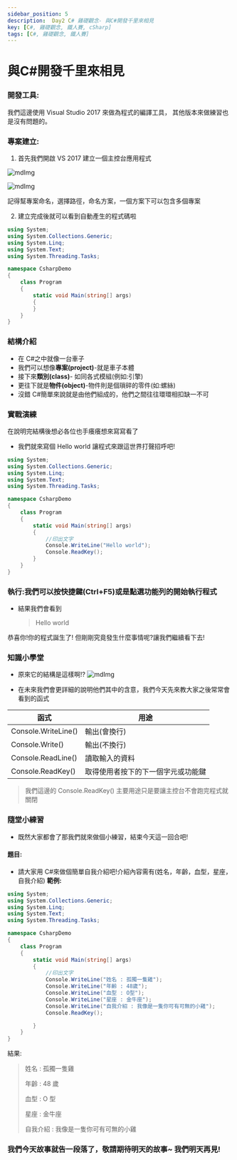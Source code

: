 ```yaml
---
sidebar_position: 5
description:  Day2 C# 雞礎觀念- 與C#開發千里來相見
key: [C#, 雞礎觀念, 鐵人賽, cSharp]
tags: [C#, 雞礎觀念, 鐵人賽]
---
```


# 與C#開發千里來相見

### 開發工具:

我們這邊使用 Visual Studio 2017 來做為程式的編譯工具，
其他版本來做練習也是沒有問題的。

### 專案建立:

1. 首先我們開啟 VS 2017 建立一個主控台應用程式

![mdImg](https://ithelp.ithome.com.tw/upload/images/20210903/20097001Kr0msktqBx.png)

![mdImg](https://ithelp.ithome.com.tw/upload/images/20210903/2009700106rLE7iJkk.png)

記得幫專案命名，選擇路徑，命名方案，一個方案下可以包含多個專案

2. 建立完成後就可以看到自動產生的程式碼啦

```csharp
using System;
using System.Collections.Generic;
using System.Linq;
using System.Text;
using System.Threading.Tasks;

namespace CsharpDemo
{
    class Program
    {
        static void Main(string[] args)
        {
        }
    }
}
```

### 結構介紹

- 在 C#之中就像一台車子
- 我們可以想像**專案(project)**-就是車子本體
- 接下來**類別(class)**- 如同各式模組(例如:引擎)
- 更往下就是**物件(object)**-物件則是個瑣碎的零件(如:螺絲)
- 沒錯 C#簡單來說就是由他們組成的，他們之間往往環環相扣缺一不可

### 實戰演練

在說明完結構後想必各位也手癢癢想來寫寫看了

- 我們就來寫個 Hello world 讓程式來跟這世界打聲招呼吧!

```csharp
using System;
using System.Collections.Generic;
using System.Linq;
using System.Text;
using System.Threading.Tasks;

namespace CsharpDemo
{
    class Program
    {
        static void Main(string[] args)
        {
            //印出文字
            Console.WriteLine("Hello world");
            Console.ReadKey();
        }
    }
}
```

### 執行:我們可以按快捷鍵(Ctrl+F5)或是點選功能列的開始執行程式

- 結果我們會看到
  > Hello world

恭喜你!你的程式誕生了!
但剛剛究竟發生什麼事情呢?讓我們繼續看下去!

### 知識小學堂

- 原來它的結構是這樣啊!?
  ![mdImg](https://ithelp.ithome.com.tw/upload/images/20210903/20097001rsm3GQhopw.png)

- 在未來我們會更詳細的說明他們其中的含意，我們今天先來教大家之後常常會看到的函式

| 函式                | 用途                               |
| ------------------- | ---------------------------------- |
| Console.WriteLine() | 輸出(會換行)                       |
| Console.Write()     | 輸出(不換行)                       |
| Console.ReadLine()  | 讀取輸入的資料                     |
| Console.ReadKey()   | 取得使用者按下的下一個字元或功能鍵 |

> 我們這邊的 Console.ReadKey() 主要用途只是要讓主控台不會跑完程式就關閉

### 隨堂小練習

- 既然大家都會了那我們就來做個小練習，結束今天這一回合吧!

#### 題目:

- 請大家用 C#來做個簡單自我介紹吧!介紹內容需有(姓名，年齡，血型，星座，自我介紹)
  **範例:**

```csharp
using System;
using System.Collections.Generic;
using System.Linq;
using System.Text;
using System.Threading.Tasks;

namespace CsharpDemo
{
    class Program
    {
        static void Main(string[] args)
        {
            //印出文字
            Console.WriteLine("姓名 : 孤獨一隻雞");
            Console.WriteLine("年齡 : 48歲");
            Console.WriteLine("血型 : O型");
            Console.WriteLine("星座 : 金牛座");
            Console.WriteLine("自我介紹 : 我像是一隻你可有可無的小雞");
            Console.ReadKey();

        }
    }
}
```

結果:

> 姓名 : 孤獨一隻雞
> 
> 年齡 : 48 歲
> 
> 血型 : O 型
> 
> 星座 : 金牛座
> 
> 自我介紹 : 我像是一隻你可有可無的小雞

### 我們今天故事就告一段落了，敬請期待明天的故事~ 我們明天再見!
